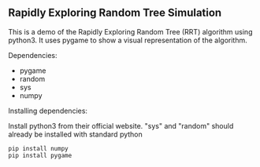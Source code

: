<h2>Rapidly Exploring Random Tree Simulation</h2>
<p>This is a demo of the Rapidly Exploring Random Tree (RRT) algorithm using python3. It uses pygame to show a visual representation of the algorithm.</p>

<p>Dependencies:</p>
<ul>
<li>pygame</li>
<li>random</li>
<li>sys</li>
<li>numpy</li>
</ul>

<p>Installing dependencies:</p>
<p> Install python3 from their official website. "sys" and "random" should already be installed with standard python

    pip install numpy
    pip install pygame

